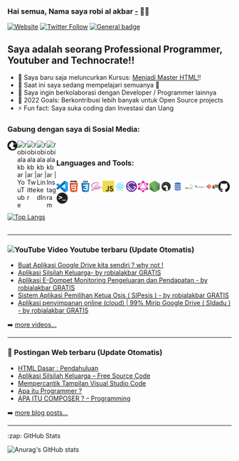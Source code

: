 ### Hai semua, Nama saya robi al akbar [-][website] 👨‍💻 

[![Website](https://img.shields.io/website?label=robialakbar.com&style=Fsocial&url=https%3A%2F%2Frobialakbar.com)](https://robialakbar.com)
[![Twitter Follow](https://img.shields.io/youtube/channel/subscribers/UCpMU9lkJdktgh4MumFTo9-A?label=Subscriber_robialakbar&style=Fsocial)](https://www.youtube.com/channel/UCpMU9lkJdktgh4MumFTo9-A)
[![General badge](https://img.shields.io/badge/Gmail-D14836?label:style=Fsocial&logo=gmail&logoColor=white&label=robialakbar@gmail.com)](mailto:robialakbar@gmail.com)

## Saya adalah seorang Professional Programmer, Youtuber and Technocrate!!

- 🔭 Saya baru saja meluncurkan Kursus: [Menjadi Master HTML!][course]!
- 🌱 Saat ini saya sedang mempelajari semuanya 🤣
- 👯 Saya ingin berkolaborasi dengan Developer / Programmer lainnya
- 🥅 2022 Goals: Berkontribusi lebih banyak untuk Open Source projects
- ⚡ Fun fact: Saya suka coding dan Investasi dan Uang

### Gabung dengan saya di Sosial Media:

[<img align="left" alt="robialakbar.com" width="22px" src="https://raw.githubusercontent.com/iconic/open-iconic/master/svg/globe.svg" />][website]
[<img align="left" alt="robialakbar | YouTube" width="22px" src="https://cdn.jsdelivr.net/npm/simple-icons@v3/icons/youtube.svg" />][youtube]
[<img align="left" alt="robialakbar | Twitter" width="22px" src="https://cdn.jsdelivr.net/npm/simple-icons@v3/icons/twitter.svg" />][twitter]
[<img align="left" alt="robialakbar | LinkedIn" width="22px" src="https://cdn.jsdelivr.net/npm/simple-icons@v3/icons/linkedin.svg" />][linkedin]
[<img align="left" alt="robialakbar | Instagram" width="22px" src="https://cdn.jsdelivr.net/npm/simple-icons@v3/icons/instagram.svg" />][instagram]

<br />

### Languages and Tools:

[<img align="left" alt="Visual Studio Code" width="26px" src="https://raw.githubusercontent.com/github/explore/80688e429a7d4ef2fca1e82350fe8e3517d3494d/topics/visual-studio-code/visual-studio-code.png" />][webdevplaylist]
[<img align="left" alt="HTML5" width="26px" src="https://raw.githubusercontent.com/github/explore/80688e429a7d4ef2fca1e82350fe8e3517d3494d/topics/html/html.png" />][webdevplaylist]
[<img align="left" alt="CSS3" width="26px" src="https://raw.githubusercontent.com/github/explore/80688e429a7d4ef2fca1e82350fe8e3517d3494d/topics/css/css.png" />][cssplaylist]
[<img align="left" alt="Sass" width="26px" src="https://raw.githubusercontent.com/github/explore/80688e429a7d4ef2fca1e82350fe8e3517d3494d/topics/sass/sass.png" />][cssplaylist]
[<img align="left" alt="JavaScript" width="26px" src="https://raw.githubusercontent.com/github/explore/80688e429a7d4ef2fca1e82350fe8e3517d3494d/topics/javascript/javascript.png" />][jsplaylist]
[<img align="left" alt="React" width="26px" src="https://raw.githubusercontent.com/github/explore/80688e429a7d4ef2fca1e82350fe8e3517d3494d/topics/react/react.png" />][reactplaylist]
[<img align="left" alt="Gatsby" width="26px" src="https://raw.githubusercontent.com/github/explore/e94815998e4e0713912fed477a1f346ec04c3da2/topics/gatsby/gatsby.png" />][webdevplaylist]
[<img align="left" alt="GraphQL" width="26px" src="https://raw.githubusercontent.com/github/explore/80688e429a7d4ef2fca1e82350fe8e3517d3494d/topics/graphql/graphql.png" />][webdevplaylist]
[<img align="left" alt="Node.js" width="26px" src="https://raw.githubusercontent.com/github/explore/80688e429a7d4ef2fca1e82350fe8e3517d3494d/topics/nodejs/nodejs.png" />][webdevplaylist]
[<img align="left" alt="Deno" width="26px" src="https://raw.githubusercontent.com/github/explore/361e2821e2dea67711cde99c9c40ed357061cf27/topics/deno/deno.png" />][webdevplaylist]
[<img align="left" alt="SQL" width="26px" src="https://raw.githubusercontent.com/github/explore/80688e429a7d4ef2fca1e82350fe8e3517d3494d/topics/sql/sql.png" />][webdevplaylist]
[<img align="left" alt="MySQL" width="26px" src="https://raw.githubusercontent.com/github/explore/80688e429a7d4ef2fca1e82350fe8e3517d3494d/topics/mysql/mysql.png" />][webdevplaylist]
[<img align="left" alt="MongoDB" width="26px" src="https://raw.githubusercontent.com/github/explore/80688e429a7d4ef2fca1e82350fe8e3517d3494d/topics/mongodb/mongodb.png" />][webdevplaylist]
[<img align="left" alt="Git" width="26px" src="https://raw.githubusercontent.com/github/explore/80688e429a7d4ef2fca1e82350fe8e3517d3494d/topics/git/git.png" />][webdevplaylist]
[<img align="left" alt="GitHub" width="26px" src="https://raw.githubusercontent.com/github/explore/78df643247d429f6cc873026c0622819ad797942/topics/github/github.png" />][github]
[<img align="left" alt="Terminal" width="26px" src="https://raw.githubusercontent.com/github/explore/80688e429a7d4ef2fca1e82350fe8e3517d3494d/topics/terminal/terminal.png" />][webdevplaylist]
<br />
---
<br />


[![Top Langs](https://github-readme-stats.vercel.app/api/top-langs/?username=robialakbar&layout=compact)](https://github.com/robialakbar/github-readme-stats)
<br />
<br />

---

### ![YouTube](https://cdn.emojidex.com/emoji/hdpi/YouTube.png "YouTube") Video Youtube terbaru (Update Otomatis)

<!-- YOUTUBE:START -->
- [Buat Aplikasi Google Drive kita sendiri ? why not !](https://www.youtube.com/watch?v=SH50ifVV5CM)
- [Aplikasi Silsilah Keluarga- by robialakbar GRATIS](https://www.youtube.com/watch?v=mAxWlYjJm-o)
- [Aplikasi E-Dompet Monitoring Pengeluaran dan Pendapatan - by robialakbar GRATIS](https://www.youtube.com/watch?v=fywVZV0tIgk)
- [Sistem Aplikasi Pemilihan Ketua Osis &lpar; SIPesis &rpar; - by robialakbar GRATIS](https://www.youtube.com/watch?v=6AgRWGJaCwk)
- [Aplikasi penyimpanan online &lpar;cloud&rpar; |  99% Mirip Google Drive &lpar; SIdadu &rpar;  - by robialakbar GRATIS](https://www.youtube.com/watch?v=cXjYN23W9JM)
<!-- YOUTUBE:END -->

➡️ [more videos...](https://www.youtube.com/channel/UCpMU9lkJdktgh4MumFTo9-A)

---

### 📕 Postingan Web terbaru (Update Otomatis)

<!-- BLOG-POST-LIST:START -->
- [HTML Dasar : Pendahuluan](https://robialakbar.com/html/html-dasar-pendahuluan/?utm_source=rss&utm_medium=rss&utm_campaign=html-dasar-pendahuluan)
- [Aplikasi Silsilah Keluarga – Free Source Code](https://robialakbar.com/source-code/aplikasi-silsilah-keluarga-free-source-code/?utm_source=rss&utm_medium=rss&utm_campaign=aplikasi-silsilah-keluarga-free-source-code)
- [Mempercantik Tampilan Visual Studio Code](https://robialakbar.com/artikel-terbaru/mempercantik-tampilan-visual-studio-code/?utm_source=rss&utm_medium=rss&utm_campaign=mempercantik-tampilan-visual-studio-code)
- [Apa itu Programmer ?](https://robialakbar.com/artikel-terbaru/apa-itu-programmer/?utm_source=rss&utm_medium=rss&utm_campaign=apa-itu-programmer)
- [APA ITU COMPOSER ? – Programming](https://robialakbar.com/artikel-terbaru/wwewe/?utm_source=rss&utm_medium=rss&utm_campaign=wwewe)
<!-- BLOG-POST-LIST:END -->

➡️ [more blog posts...](https://robialakbar.com)

---




  <summary>:zap: GitHub Stats</summary>

  ![Anurag's GitHub stats](https://github-readme-stats.vercel.app/api?username=robialakbar&show_icons=true&theme=radical&count_private=true)



[website]: https://robialakbar.com
[course]: http://robialakbar.com
[twitter]: https://twitter.com/robialakbar
[youtube]: https://youtube.com/UCpMU9lkJdktgh4MumFTo9-A
[instagram]: https://www.instagram.com/robialakbar.web_developer/
[linkedin]: https://linkedin.com/in/robialakbar
[webdevplaylist]: https://www.youtube.com/c/robialakbar/playlists
[jsplaylist]: https://www.youtube.com/c/robialakbar/playlists
[cssplaylist]: https://www.youtube.com/c/robialakbar/playlists
[reactplaylist]: https://www.youtube.com/c/robialakbar/playlists
[github]: https://github.com/robialakbar
